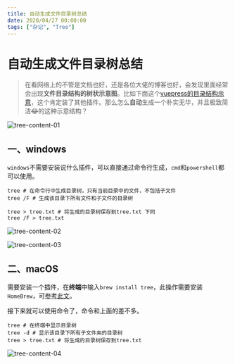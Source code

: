 ```yaml
---
title: 自动生成文件目录树总结
date: 2020/04/27 00:00:00
tags: ["杂记", "Tree"]
---
```


# 自动生成文件目录树总结

<ClientOnly>
  <display-bar :displayData="$frontmatter"></display-bar>
</ClientOnly>

> 在看网络上的不管是文档也好，还是各位大佬的博客也好，会发现里面经常会出现**文件目录结构的树状示意图**。比如下面这个[vuepress的目录结构示意](https://www.vuepress.cn/guide/directory-structure.html)，这个肯定装了其他插件。那么怎么**自动**生成一个朴实无华，并且极致简洁~~😂~~的这种示意结构？

![tree-content-01](/images/other/tree-content-01.png)

## 一、windows

`windows`不需要安装说什么插件，可以直接通过命令行生成，`cmd`和`powershell`都可以使用。

```shell
tree # 在命令行中生成目录树，只有当前目录中的文件，不包括子文件
tree /F # 生成该目录下所有文件和子文件的目录树

tree > tree.txt # 将生成的目录树保存到tree.txt 下同
tree /F > tree.txt
```

![tree-content-02](/images/other/tree-content-02.png)

![tree-content-03](/images/other/tree-content-03.png)

## 二、macOS

需要安装一个插件，在**终端**中输入`brew install tree`，此操作需要安装`HomeBrew`，可[参考此文](/blog/others/devtool/homebrew)。

接下来就可以使用命令了，命令和上面的差不多。

```shell
tree # 在终端中显示目录树
tree -d # 显示该目录下所有子文件夹的目录树
tree > tree.txt # 将生成的目录树保存到tree.txt
```

![tree-content-04](/images/other/tree-content-04.png)

